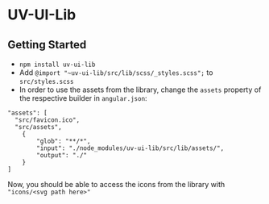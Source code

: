 # UV-UI-Lib

## Getting Started

- `npm install uv-ui-lib`
- Add `@import "~uv-ui-lib/src/lib/scss/_styles.scss";` to `src/styles.scss`
- In order to use the assets from the library, change the `assets` property of the respective builder in `angular.json`:
```
"assets": [
  "src/favicon.ico",
  "src/assets",
    {
        "glob": "**/*",
        "input": "./node_modules/uv-ui-lib/src/lib/assets/",
        "output": "./"
    }
]
``` 
Now, you should be able to access the icons from the library with `"icons/<svg path here>"`


